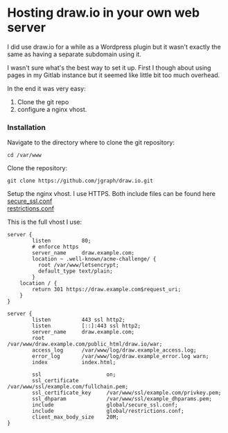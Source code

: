 # Hosting draw.io in your own web server

I did use draw.io for a while as a Wordpress plugin but it wasn't exactly the same as having a separate subdomain using it.

I wasn't sure what's the best way to set it up. First I though about using pages in my Gitlab instance but it seemed like little bit too much overhead.

In the end it was very easy:
1. Clone the git repo
2. configure a nginx vhost.

### Installation

Navigate to the directory where to clone the git repository:

`cd /var/www`

Clone the repository:

`git clone https://github.com/jgraph/draw.io.git`

Setup the nginx vhost. I use HTTPS. Both include files can be found here  
[secure_ssl.conf](https://raw.githubusercontent.com/blacs30/installation-scripts/master/configs/secure_ssl.conf)  
[restrictions.conf](https://raw.githubusercontent.com/blacs30/installation-scripts/master/configs/restrictions.conf)

This is the full vhost I use:

```
server {
        listen          80;
        # enforce https
        server_name     draw.example.com;
        location ~ .well-known/acme-challenge/ {
          root /var/www/letsencrypt;
          default_type text/plain;
        }
    location / {
        return 301 https://draw.example.com$request_uri;
    }
}

server {
        listen          443 ssl http2;
        listen          [::]:443 ssl http2;
        server_name     draw.example.com;
        root            /var/www/draw.example.com/public_html/draw.io/war;
        access_log      /var/www/log/draw.example_access.log;
        error_log       /var/www/log/draw.example_error.log warn;
        index           index.html;

        ssl                     on;
        ssl_certificate         /var/www/ssl/example.com/fullchain.pem;
        ssl_certificate_key     /var/www/ssl/example.com/privkey.pem;
        ssl_dhparam             /var/www/ssl/example_dhparams.pem;
        include                 global/secure_ssl.conf;
        include                 global/restrictions.conf;
        client_max_body_size    20M;
}

```
